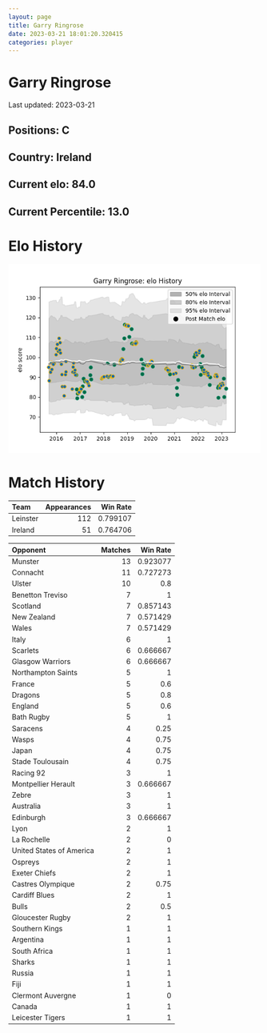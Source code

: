 ```yaml
---  
layout: page  
title: Garry Ringrose  
date: 2023-03-21 18:01:20.320415  
categories: player  
---
```

# Garry Ringrose


Last updated: 2023-03-21
## Positions: C

## Country: Ireland

## Current elo: 84.0

## Current Percentile: 13.0

# Elo History


![elo history](history_GarryRingrose.png)
# Match History


| Team     |   Appearances |   Win Rate |
|:---------|--------------:|-----------:|
| Leinster |           112 |   0.799107 |
| Ireland  |            51 |   0.764706 |

| Opponent                 |   Matches |   Win Rate |
|:-------------------------|----------:|-----------:|
| Munster                  |        13 |   0.923077 |
| Connacht                 |        11 |   0.727273 |
| Ulster                   |        10 |   0.8      |
| Benetton Treviso         |         7 |   1        |
| Scotland                 |         7 |   0.857143 |
| New Zealand              |         7 |   0.571429 |
| Wales                    |         7 |   0.571429 |
| Italy                    |         6 |   1        |
| Scarlets                 |         6 |   0.666667 |
| Glasgow Warriors         |         6 |   0.666667 |
| Northampton Saints       |         5 |   1        |
| France                   |         5 |   0.6      |
| Dragons                  |         5 |   0.8      |
| England                  |         5 |   0.6      |
| Bath Rugby               |         5 |   1        |
| Saracens                 |         4 |   0.25     |
| Wasps                    |         4 |   0.75     |
| Japan                    |         4 |   0.75     |
| Stade Toulousain         |         4 |   0.75     |
| Racing 92                |         3 |   1        |
| Montpellier Herault      |         3 |   0.666667 |
| Zebre                    |         3 |   1        |
| Australia                |         3 |   1        |
| Edinburgh                |         3 |   0.666667 |
| Lyon                     |         2 |   1        |
| La Rochelle              |         2 |   0        |
| United States of America |         2 |   1        |
| Ospreys                  |         2 |   1        |
| Exeter Chiefs            |         2 |   1        |
| Castres Olympique        |         2 |   0.75     |
| Cardiff Blues            |         2 |   1        |
| Bulls                    |         2 |   0.5      |
| Gloucester Rugby         |         2 |   1        |
| Southern Kings           |         1 |   1        |
| Argentina                |         1 |   1        |
| South Africa             |         1 |   1        |
| Sharks                   |         1 |   1        |
| Russia                   |         1 |   1        |
| Fiji                     |         1 |   1        |
| Clermont Auvergne        |         1 |   0        |
| Canada                   |         1 |   1        |
| Leicester Tigers         |         1 |   1        |